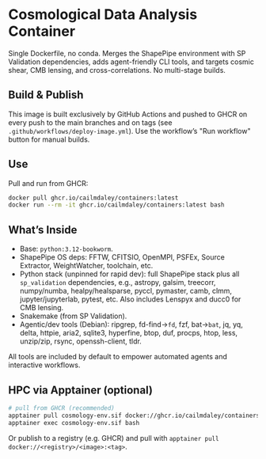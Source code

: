 # Cosmological Data Analysis Container

Single Dockerfile, no conda. Merges the ShapePipe environment with SP Validation dependencies, adds agent-friendly CLI tools, and targets cosmic shear, CMB lensing, and cross-correlations. No multi-stage builds.

## Build & Publish

This image is built exclusively by GitHub Actions and pushed to GHCR on every push to the main branches and on tags (see `.github/workflows/deploy-image.yml`). Use the workflow’s "Run workflow" button for manual builds.

## Use

Pull and run from GHCR:

```bash
docker pull ghcr.io/cailmdaley/containers:latest
docker run --rm -it ghcr.io/cailmdaley/containers:latest bash
```

## What’s Inside
- Base: `python:3.12-bookworm`.
- ShapePipe OS deps: FFTW, CFITSIO, OpenMPI, PSFEx, Source Extractor, WeightWatcher, toolchain, etc.
- Python stack (unpinned for rapid dev): full ShapePipe stack plus all `sp_validation` dependencies, e.g., astropy, galsim, treecorr, numpy/numba, healpy/healsparse, pyccl, pymaster, camb, clmm, jupyter/jupyterlab, pytest, etc. Also includes Lenspyx and ducc0 for CMB lensing.
- Snakemake (from SP Validation).
- Agentic/dev tools (Debian): ripgrep, fd-find→`fd`, fzf, bat→`bat`, jq, yq, delta, httpie, aria2, sqlite3, hyperfine, btop, duf, procps, htop, less, unzip/zip, rsync, openssh-client, tldr.

All tools are included by default to empower automated agents and interactive workflows.

## HPC via Apptainer (optional)

```bash
# pull from GHCR (recommended)
apptainer pull cosmology-env.sif docker://ghcr.io/cailmdaley/containers:latest
apptainer exec cosmology-env.sif bash
```

Or publish to a registry (e.g. GHCR) and pull with `apptainer pull docker://<registry>/<image>:<tag>`.
